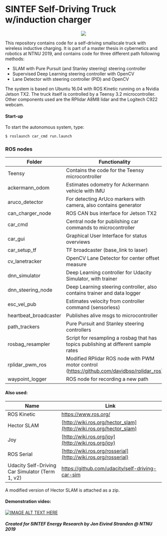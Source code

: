
# SINTEF Self-Driving Truck w/induction charger
<p align="center">
  <img src="https://github.com/joneivind/Self-Driving-Truck/blob/master/truck.png">
</p>

This repository contains code for a self-driving smallscale truck with wireless inductive charging.
It is part of a master thesis in cybernetics and robotics at NTNU 2019, and contains code for three different path following methods:
- SLAM with Pure Pursuit (and Stanley steering) steering controller
- Supervised Deep Learning steering controller with OpenCV
- Lane Detector with steering controller (PID) and OpenCV

The system is based on Ubuntu 16.04 with ROS Kinetic running on a Nvidia Jetson TX2. The truck itself is controlled by a Teensy 3.2 microcontroller. Other components used are the RPlidar A8M8 lidar and the Logitech C922 webcam.

#### Start-up
To start the autonomous system, type:
```sh
$ roslaunch car_cmd run.launch  
```

### ROS nodes 
| Folder | Functionality |
| ------ | ------ |
|Teensy|Contains the code for the Teensy microcontroller|
|ackermann_odom | Estimates odometry for Ackermann vehicle with IMU |
|aruco_detector|For detecting ArUco markers with camera, also contains generator|
|can_charger_node|ROS CAN bus interface for Jetson TX2|
|car_cmd|Central node for publishing car commands to microcontroller|
|car_gui|Graphical User Interface for status overviews|
|car_setup_tf|TF broadcaster (base_link to laser)|
|cv_lanetracker|OpenCV Lane Detector for center offset measure|
|dnn_simulator|Deep Learning controller for Udacity Simulator, with trainer|
|dnn_steering_node|Deep Learning steering controller, also contains trainer and data logger|
|esc_vel_pub|Estimates velocity from controller command (sensorless)|
|heartbeat_broadcaster|Publishes alive msgs to microcontroller|
|path_trackers|Pure Pursuit and Stanley steering controllers|
|rosbag_resampler|Script for resampling a rosbag that has topics publishing at different sample rates|
|rplidar_pwm_ros|Modified RPlidar ROS node with PWM motor control (https://github.com/davidbsp/rplidar_ros)
|waypoint_logger|ROS node for recording a new path

#### Also used:
| Name | Link |
| ------ | ------ |
|ROS Kinetic|https://www.ros.org/|
|Hector SLAM| [http://wiki.ros.org/hector_slam](http://wiki.ros.org/hector_slam) |
|Joy|[http://wiki.ros.org/joy](http://wiki.ros.org/joy)|
|ROS Serial|[http://wiki.ros.org/rosserial](http://wiki.ros.org/rosserial)|
|Udacity Self-Driving Car Simulator (Term 1, v2)|https://github.com/udacity/self-driving-car-sim|

A modified version of Hector SLAM is attached as a zip.

#### Demonstration video:
[![IMAGE ALT TEXT HERE](https://img.youtube.com/vi/N_L3MuPEHa8/0.jpg)](https://www.youtube.com/watch?v=N_L3MuPEHa8)


##### Created for SINTEF Energy Research by Jon Eivind Stranden @ NTNU 2019
